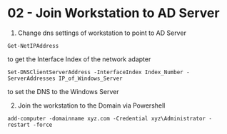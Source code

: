 # 02 - Join Workstation to AD Server

1. Change dns settings of workstation to point to AD Server
```shell
Get-NetIPAddress
```
to get the Interface Index of the network adapter
```shell
Set-DNSClientServerAddress -InterfaceIndex Index_Number -ServerAddresses IP_of_Windows_Server
```
to set the DNS to the Windows Server

2. Join the workstation to the Domain via Powershell
```shell
add-computer -domainname xyz.com -Credential xyz\Administrator -restart -force
```